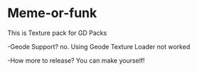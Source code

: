 # Meme-or-funk
This is Texture pack for GD Packs

-Geode Support?
no. Using Geode Texture Loader not worked

-How more to release?
You can make yourself!
